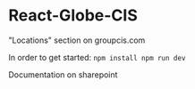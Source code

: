 # React-Globe-CIS

"Locations" section on groupcis.com

In order to get started:
`npm install
npm run dev`

Documentation on sharepoint
